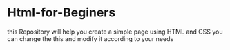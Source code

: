 # Html-for-Beginers
this Repository will help you create a simple page using HTML and CSS
you can change the this and modify it according to your needs
